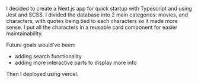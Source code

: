 I decided to create a Next.js app for quick startup with Typescript and using Jest and SCSS.
I divided the database into 2 main categories: movies, and characters, with quotes being tied to each characters so it made more sense. 
I put all the characters in a reusable card component for easier maintainability. 

Future goals would've been:
- adding search functionality
- adding more interactive parts to display more info

Then I deployed using vercel. 
